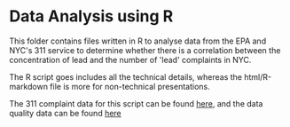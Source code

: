 # Data Analysis using R

This folder contains files written in R to analyse data from the EPA and NYC's 311 service to determine whether there is a correlation between the concentration of lead and the number of 'lead' complaints in NYC.

The R script goes includes all the technical details, whereas the html/R-markdown file is more for non-technical presentations.

The 311 complaint data for this script can be found [here](https://data.cityofnewyork.us/Social-Services/311-Service-Requests-from-2010-to-Present/erm2-nwe9), and the data quality data can be found [here](https://www3.epa.gov/airdata/ad_data_daily.html)
